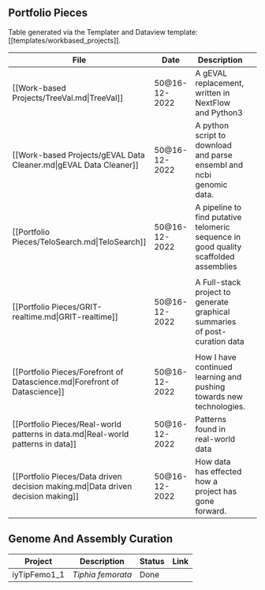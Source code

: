 
## Portfolio Pieces
Table generated via the Templater and Dataview template: [[templates/workbased_projects]].

| File                                                                             | Date          | Description                                                                          | Type                                                                                         | KSBs         |
| -------------------------------------------------------------------------------- | ------------- | ------------------------------------------------------------------------------------ | -------------------------------------------------------------------------------------------- | ------------ |
| [[Work-based Projects/TreeVal.md\|TreeVal]]                                      | 50@16-12-2022 | A gEVAL replacement, written in NextFlow and Python3                                 | <ul><li>Pipeline</li><li>Software Development</li></ul>                                      | \-           |
| [[Work-based Projects/gEVAL Data Cleaner.md\|gEVAL Data Cleaner]]                | 50@16-12-2022 | A python script to download and parse ensembl and ncbi genomic data.                 | <ul><li>Python Script</li></ul>                                                              | \-           |
| [[Portfolio Pieces/TeloSearch.md\|TeloSearch]]                                   | 50@16-12-2022 | A pipeline to find putative telomeric sequence in good quality scaffolded assemblies | <ul><li>Pipeline</li><li>Software Development</li></ul>                                      | \-           |
| [[Portfolio Pieces/GRIT-realtime.md\|GRIT-realtime]]                             | 50@16-12-2022 | A Full-stack project to generate graphical summaries of post-curation data           | <ul><li>Full-stack Project</li><li>Database-PostreSQL</li><li>Software Development</li></ul> | K5-3, S6, B1 |
| [[Portfolio Pieces/Forefront of Datascience.md\|Forefront of Datascience]]       | 50@16-12-2022 | How I have continued learning and pushing towards new technologies.                  | <ul><li>Learning</li></ul>                                                                   | B1           |
| [[Portfolio Pieces/Real-world patterns in data.md\|Real-world patterns in data]] | 50@16-12-2022 | Patterns found in real-world data                                                    | <ul><li>Learning</li></ul>                                                                   | K3-3         |
| [[Portfolio Pieces/Data driven decision making.md\|Data driven decision making]] | 50@16-12-2022 | How data has effected how a project has gone forward.                                | <ul><li>Learning</li></ul>                                                                   | \-           |


## Genome And Assembly Curation
| Project | Description | Status | Link |
|---|---|---|---|
| iyTipFemo1_1 | _Tiphia femorata_ | Done | |
